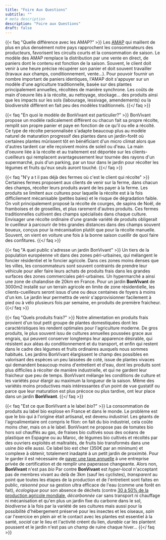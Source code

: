 ```yaml
---
title: "Foire Aux Questions"
subtitle: ""
# meta description
description: "Foire aux Questions"
draft: false
---
```



{{< faq "Quelle différence avec les AMAP?" >}}
Les [AMAP](http://www.reseau-amap.org/amap.php) qui maillent de plus en plus densément notre pays rapprochent les consommateurs des producteurs, favorisent les circuits courts et la consommation de saison. Le modèle des AMAP remplace la distribution par une vente en direct, de paniers dont le contenu est fonction de la saison. Souvent, le client doit venir à une heure précise récupérer son panier et doit souvent travailler (travaux aux champs, conditionnement, vente...). Pour pouvoir fournir un nombre important de paniers identiques, l'AMAP doit s'appuyer sur un modèle d'une agriculture traditionnelle, basée sur des plantes principalement annuelles, récoltées de manière synchrone. Les coûts de main d'oeuvre liés à la récolte, au nettoyage, stockage... des produits ainsi que les impacts sur les sols (labourage, lessivage, amendements) ou la biodiversité diffèrent en fait peu des modèles traditionnels.
{{</ faq >}}

{{< faq "En quoi le modèle de BonVivant est particulier?" >}}
BonVivant propose un modèle radicalement différent ou chacun fait sa propre récolte, remplit son propre panier et paye en fonction de ce qu'il ou elle a récolté. Ce type de récolte personnalisée s'adapte beaucoup plus au modèle naturel de maturation progressif des plantes dans un jardin-forêt où certaines plantes mûrissent tôt en bénéficiant d'un micro climat alors que d'autres tardent car elle reçoivent moins de soleil ou d'eau. La main d'oeuvre liée à la récolte et au traitement est déportée sur les clients-cueilleurs qui remplacent avantageusement leur tournée des rayons d'un supermarché, puis d'un parking, par un tour dans le jardin pour récolter les légumes et fruits qu'eux seuls auront touché.
{{</ faq >}}

{{< faq "N'y a t il pas déjà des fermes où c'est le client qui récolte" >}}
Certaines fermes proposent aux clients de venir sur la ferme, dans chacun des champs, récolter leurs produits avant de les payer à la ferme. Les produits se limitent aux cultures pour laquelle la récolte est à la fois difficilement mécanisable (petites baies) et le risque de dégradation faible. On voit principalement proposé la récolte de courges, de sapins de Noël, de framboises et de groseilles, et plus rarement d'autres produits.
Ces fermes traditionnelles cultivent des champs spécialisés dans chaque culture. Envisager une récolte ordinaire d'une grande variété de produits obligerait le cueilleur à parcourir de très grandes distances dans des champs souvent boueux, conçus pour la mécanisation plutôt que pour la récolte manuelle. Souvent, on vient en voiture une fois à la bonne saison cueillir de quoi faire des confitures.
{{</ faq >}}

{{< faq "A quel public s'adresse un jardin BonVivant" >}}
Un tiers de la population européenne vit dans des zones péri-urbaines, qui mélangent le foncier résidentiel et le foncier agricole. Dans ces zones moins denses que les villes, les consommateurs sont souvent contraints de prendre leur véhicule pour aller faire leurs achats de produits frais dans les grandes surfaces des zones commerciales péri-urbaines. Un hypermarché a ainsi une zone de chalandise de 20km en France.
Pour un jardin **BonVivant** de 3000m2 installé sur un terrain agricole en limite de zone résidentielle, les clients-cueilleurs seront issus d'une ou deux centaines de foyers à moins d'un km. Le jardin leur permettra de venir s'approvisionner facilement à pied ou à vélo plusieurs fois par semaine, en produits de première fraicheur.
{{</ faq >}}

{{< faq "Quels produits frais?" >}}
Notre alimentation en produits frais provient d'un tout petit groupe de plantes domestiquées dont les caractéristiques les rendent optimales pour l'agriculture moderne. De gros produits, le plus souvent issu de cultures annuelles poussées grace aux engrais, qui peuvent conserver longtemps leur apparence désirable, qui résistent aux aléas du conditionnement et du transport, et enfin qui restent dans le cadre des légumes et fruits ordinaires auxquels nous sommes habitués. Les jardins BonVivant élargissent le champ des possibles en valorisant des espèces un peu laissées de coté, issue de plantes vivaces qui demandent beaucoup moins d'entretient et d'eau, dont les produits sont plus difficiles à récolter de manière industrielle, et qui ne gardent leur fraicheur que peu de temps. BonVivant mélange les conditions de culture et les variétés pour élargir au maximum la longueur de la saison. Même des variétés moins productives mais intéressantes d'un point de vue gustatif ou parce que leur maturation est plus précoce ou plus tardive, ont leur place dans un jardin **BonVivant**.
{{</ faq >}}

{{< faq "Est ce que BonVivant a le label _bio_?" >}}
La consommation de produits au label bio explose en France et dans le monde. Le problème est que le bio qui à l'origine était artisanal, est devenu _industriel_. Les géants de l'agroalimentaire ont compris le filon: on fait du bio industriel, cela coûte moins cher, mais on a le label.
BonVivant ne propose pas de tomates bio hors sol chauffés au gas, de fraises bio cultivés sous des océans de plastique en Espagne ou au Maroc, de légumes bio cultivés et récoltés par des ouvriers exploités et maltraités, de fruits bio transformés dans une usine _bio_ elle aussi. Ce label bio est cher (350€ par an minimum) et complexe à obtenir, totalement inadapté à un petit jardin de proximité. Pour le garder il est nécessaire de [payer une taxe annuelle](https://magazine.laruchequiditoui.fr/qui-tire-les-ficelles-du-bio-les-secrets-de-la-certification/) à une entreprise privée de certification et de remplir une paperasse changeante. Alors non, **BonVivant** n'est pas _bio_
Par contre **BonVivant** est _hyper-local_ n'acceptant pas de membres vivant au delà de 3km (sauf les cyclistes), _transparent_ au point que toutes les étapes de la production et de l'entretient sont faites en public, _raisonné_ pour sa gestion ultra efficace de l'eau (comme une forêt en fait), _écologique_ pour son absence de déchets (contre [30 à 50% de la production agricole mondiale](https://lexpansion.lexpress.fr/actualite-economique/le-gaspillage-ferait-perdre-30-a-50-de-la-production-alimentaire-mondiale_1377493.html), _décarbonnée_ car sans transport ni chauffage ni mécanisation et qu'en plus un jardin fixe du carbone dans le sol, _biodiverse_ à la fois par la variété de ses cultures mais aussi pour la possibilité d'hébergement préservé pour les insectes et les oiseaux, _sain_ car l'exercice en plein air et le contact avec les plantes est essentiel à la santé, _social_ car le lieu et l'activité créent du lien, _durable_ car les plantent poussent et le jardin n'est pas un champ de ruine chaque hiver...
{{</ faq >}}
